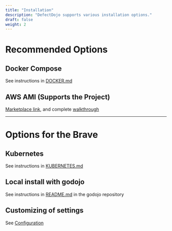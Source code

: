 ```yaml
---
title: "Installation"
description: "DefectDojo supports various installation options."
draft: false
weight: 2
---
```


# Recommended Options

## Docker Compose

See instructions in [DOCKER.md](<https://github.com/DefectDojo/django-DefectDojo/blob/dev/readme-docs/DOCKER.md>)

## AWS AMI (Supports the Project)

[Marketplace link](https://aws.amazon.com/marketplace/pp/prodview-m2a25gr67xbzk), and complete [walkthrough](https://www.10security.com/defectdojo-aws-launch-guide)

---
# Options for the Brave

## Kubernetes

See instructions in [KUBERNETES.md](<https://github.com/DefectDojo/django-DefectDojo/blob/dev/readme-docs/KUBERNETES.md>)

## Local install with godojo

See instructions in [README.md](<https://github.com/DefectDojo/godojo/blob/master/README.md>)
in the godojo repository

## Customizing of settings

See [Configuration](../configuration)
